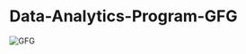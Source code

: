 # Data-Analytics-Program-GFG
![GFG](https://github.com/user-attachments/assets/c9980ed1-9468-4a40-9108-11c7c0303203)
